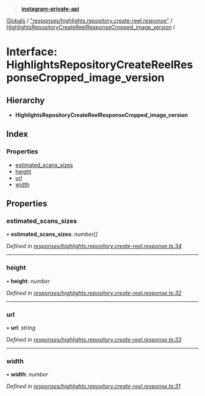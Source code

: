 > **[instagram-private-api](../README.md)**

[Globals](../README.md) / ["responses/highlights.repository.create-reel.response"](../modules/_responses_highlights_repository_create_reel_response_.md) / [HighlightsRepositoryCreateReelResponseCropped_image_version](_responses_highlights_repository_create_reel_response_.highlightsrepositorycreatereelresponsecropped_image_version.md) /

# Interface: HighlightsRepositoryCreateReelResponseCropped_image_version

## Hierarchy

* **HighlightsRepositoryCreateReelResponseCropped_image_version**

## Index

### Properties

* [estimated_scans_sizes](_responses_highlights_repository_create_reel_response_.highlightsrepositorycreatereelresponsecropped_image_version.md#estimated_scans_sizes)
* [height](_responses_highlights_repository_create_reel_response_.highlightsrepositorycreatereelresponsecropped_image_version.md#height)
* [url](_responses_highlights_repository_create_reel_response_.highlightsrepositorycreatereelresponsecropped_image_version.md#url)
* [width](_responses_highlights_repository_create_reel_response_.highlightsrepositorycreatereelresponsecropped_image_version.md#width)

## Properties

###  estimated_scans_sizes

• **estimated_scans_sizes**: *number[]*

*Defined in [responses/highlights.repository.create-reel.response.ts:34](https://github.com/dilame/instagram-private-api/blob/3e16058/src/responses/highlights.repository.create-reel.response.ts#L34)*

___

###  height

• **height**: *number*

*Defined in [responses/highlights.repository.create-reel.response.ts:32](https://github.com/dilame/instagram-private-api/blob/3e16058/src/responses/highlights.repository.create-reel.response.ts#L32)*

___

###  url

• **url**: *string*

*Defined in [responses/highlights.repository.create-reel.response.ts:33](https://github.com/dilame/instagram-private-api/blob/3e16058/src/responses/highlights.repository.create-reel.response.ts#L33)*

___

###  width

• **width**: *number*

*Defined in [responses/highlights.repository.create-reel.response.ts:31](https://github.com/dilame/instagram-private-api/blob/3e16058/src/responses/highlights.repository.create-reel.response.ts#L31)*